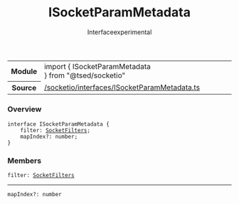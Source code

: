
<header class="symbol-info-header"><h1 id="isocketparammetadata">ISocketParamMetadata</h1><label class="symbol-info-type-label interface">Interface</label><label class="api-type-label experimental" title="experimental">experimental</label></header>
<!-- summary -->
<section class="symbol-info"><table class="is-full-width"><tbody><tr><th>Module</th><td><div class="lang-typescript"><span class="token keyword">import</span> { ISocketParamMetadata }&nbsp;<span class="token keyword">from</span>&nbsp;<span class="token string">"@tsed/socketio"</span></div></td></tr><tr><th>Source</th><td><a href="https://github.com/Romakita/ts-express-decorators/blob/v4.0.7/src//socketio/interfaces/ISocketParamMetadata.ts#L0-L0">/socketio/interfaces/ISocketParamMetadata.ts</a></td></tr></tbody></table></section>
<!-- overview -->


### Overview


<pre><code class="typescript-lang "><span class="token keyword">interface</span> ISocketParamMetadata <span class="token punctuation">{</span>
    filter<span class="token punctuation">:</span> <a href="#api/socketio/socketfilters"><span class="token">SocketFilters</span></a><span class="token punctuation">;</span>
    mapIndex?<span class="token punctuation">:</span> <span class="token keyword">number</span><span class="token punctuation">;</span>
<span class="token punctuation">}</span></code></pre>


<!-- Parameters -->

<!-- Description -->

<!-- Members -->







### Members



<div class="method-overview">
<pre><code class="typescript-lang ">filter<span class="token punctuation">:</span> <a href="#api/socketio/socketfilters"><span class="token">SocketFilters</span></a></code></pre>
</div>




<hr/>



<div class="method-overview">
<pre><code class="typescript-lang ">mapIndex?<span class="token punctuation">:</span> <span class="token keyword">number</span></code></pre>
</div>








